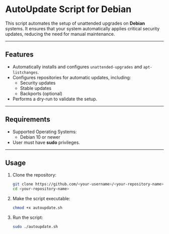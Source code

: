 # AutoUpdate Script for Debian

This script automates the setup of unattended upgrades on **Debian** systems. It ensures that your system automatically applies critical security updates, reducing the need for manual maintenance.

---

## Features

- Automatically installs and configures `unattended-upgrades` and `apt-listchanges`.
- Configures repositories for automatic updates, including:
  - Security updates
  - Stable updates
  - Backports (optional)
- Performs a dry-run to validate the setup.

---

## Requirements

- Supported Operating Systems:
  - Debian 10 or newer
- User must have **sudo** privileges.

---

## Usage

1. Clone the repository:
   ```bash
   git clone https://github.com/<your-username>/<your-repository-name>.git
   cd <your-repository-name>

2. Make the script executable:
   ```bash
   chmod +x autoupdate.sh

3. Run the script:
   ```bash
   sudo ./autoupdate.sh